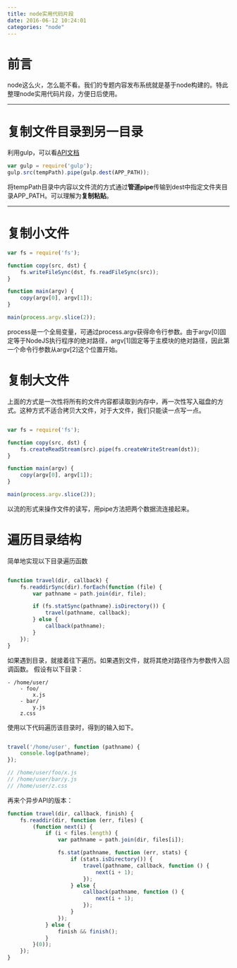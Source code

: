 ```yaml
---
title: node实用代码片段
date: 2016-06-12 10:24:01
categories: "node"
---
```


# **前言**

node这么火，怎么能不看。我们的专题内容发布系统就是基于node构建的。特此整理node实用代码片段，方便日后使用。

---

# **复制文件目录到另一目录**

利用gulp，可以看[API文档](https://github.com/gulpjs/gulp/blob/master/docs/API.md)

``` javascript
var gulp = require('gulp');
gulp.src(tempPath).pipe(gulp.dest(APP_PATH));
```

将tempPath目录中内容以文件流的方式通过**管道pipe**传输到dest中指定文件夹目录APP_PATH。可以理解为**复制粘贴**。

---

# **复制小文件**
```javascript
var fs = require('fs');

function copy(src, dst) {
    fs.writeFileSync(dst, fs.readFileSync(src));
}

function main(argv) {
    copy(argv[0], argv[1]);
}

main(process.argv.slice(2));
```
process是一个全局变量，可通过process.argv获得命令行参数。由于argv[0]固定等于NodeJS执行程序的绝对路径，argv[1]固定等于主模块的绝对路径，因此第一个命令行参数从argv[2]这个位置开始。

# **复制大文件**
上面的方式是一次性将所有的文件内容都读取到内存中，再一次性写入磁盘的方式。这种方式不适合拷贝大文件，对于大文件，我们只能读一点写一点。

```javascript

var fs = require('fs');

function copy(src, dst) {
    fs.createReadStream(src).pipe(fs.createWriteStream(dst));
}

function main(argv) {
    copy(argv[0], argv[1]);
}

main(process.argv.slice(2));

```
以流的形式来操作文件的读写，用pipe方法把两个数据流连接起来。

# **遍历目录结构**
简单地实现以下目录遍历函数
```javascript

function travel(dir, callback) {
    fs.readdirSync(dir).forEach(function (file) {
        var pathname = path.join(dir, file);

        if (fs.statSync(pathname).isDirectory()) {
            travel(pathname, callback);
        } else {
            callback(pathname);
        }
    });
}
```

如果遇到目录，就接着往下遍历。如果遇到文件，就将其绝对路径作为参数传入回调函数。
假设有以下目录：
```shell
- /home/user/
    - foo/
        x.js
    - bar/
        y.js
    z.css
```

使用以下代码遍历该目录时，得到的输入如下。
```javascript

travel('/home/user', function (pathname) {
    console.log(pathname);
});

// /home/user/foo/x.js
// /home/user/bar/y.js
// /home/user/z.css

```

再来个异步API的版本：
```javascript
function travel(dir, callback, finish) {
    fs.readdir(dir, function (err, files) {
        (function next(i) {
            if (i < files.length) {
                var pathname = path.join(dir, files[i]);

                fs.stat(pathname, function (err, stats) {
                    if (stats.isDirectory()) {
                        travel(pathname, callback, function () {
                            next(i + 1);
                        });
                    } else {
                        callback(pathname, function () {
                            next(i + 1);
                        });
                    }
                });
            } else {
                finish && finish();
            }
        }(0));
    });
}
```